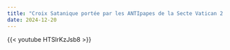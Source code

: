 ```yaml
---
title: "Croix Satanique portée par les ANTIpapes de la Secte Vatican 2 !"
date: 2024-12-20
---
```


{{< youtube HTSlrKzJsb8 >}}
